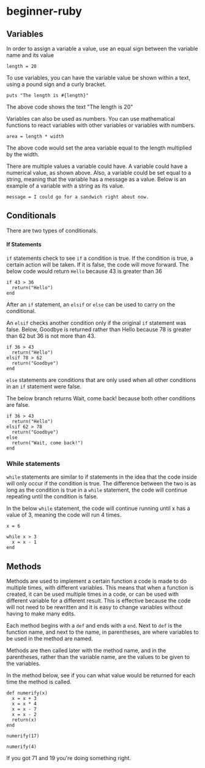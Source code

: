 # beginner-ruby

## Variables

In order to assign a variable a value, use an equal sign between the variable name and its value

```
length = 20
```

To use variables, you can have the variable value be shown within a text, using a pound sign and a curly bracket.

```
puts "The length is #{length}"
```

The above code shows the text "The length is 20"

Variables can also be used as numbers. You can use mathematical functions to react variables with other variables or variables with numbers.

```
area = length * width
```

The above code would set the area variable equal to the length multiplied by the width.

There are multiple values a variable could have. A variable could have a numerical value, as shown above. Also, a variable could be set equal to a string, meaning that the variable has a message as a value. Below is an example of a variable with a string as its value.

```
message = I could go for a sandwich right about now.
```

## Conditionals

There are two types of conditionals.

#### If Statements

`if` statements check to see `if` a condition is true. If the condition is true, a certain action will be taken. If it is false, the code will move forward. The below code would return `Hello` because 43 is greater than 36

```
if 43 > 36
  return("Hello")
end
```

After an `if` statement, an `elsif` or `else` can be used to carry on the conditional.

An `elsif` checks another condition only if the original `if` statement was false. Below, Goodbye is returned rather than Hello because 78 is greater than 62 but 36 is not more than 43.

```
if 36 > 43
  return("Hello")
elsif 78 > 62
  return("Goodbye")
end
```

`else` statements are conditions that are only used when all other conditions in an `if` statement were false.

The below branch returns Wait, come back! because both other conditions are false.

```
if 36 > 43
  return("Hello")
elsif 62 > 78
  return("Goodbye")
else
  return("Wait, come back!")
end
```

### While statements

`while` statements are similar to if statements in the idea that the code inside will only occur if the condition is true. The difference between the two is as long as the condition is true in a `while` statement, the code will continue repeating until the condition is false.

In the below `while` statement, the code will continue running until x has a value of 3, meaning the code will run 4 times.

```
x = 6

while x > 3
  x = x - 1
end
```


## Methods

Methods are used to implement a certain function a code is made to do multiple times, with different variables. This means that when a function is created, it can be used multiple times in a code, or can be used with different variable for a different result. This is effective because the code will not need to be rewritten and it is easy to change variables without having to make many edits.

Each method begins with a `def` and ends with a `end`. Next to `def` is the function name, and next to the name, in parentheses, are where variables to be used in the method are named.

Methods are then called later with the method name, and in the parentheses, rather than the variable name, are the values to be given to the variables.

In the method below, see if you can what value would be returned for each time the method is called.

```
def numerify(x)
  x = x + 3
  x = x * 4
  x = x - 7
  x = x - 2
  return(x)
end

numerify(17)

numerify(4)
```

If you got 71 and 19 you're doing something right.
